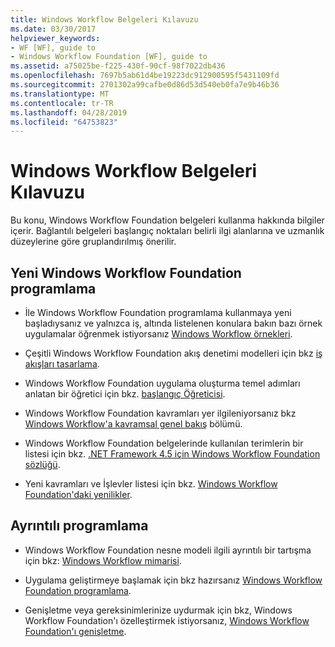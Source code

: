 ```yaml
---
title: Windows Workflow Belgeleri Kılavuzu
ms.date: 03/30/2017
helpviewer_keywords:
- WF [WF], guide to
- Windows Workflow Foundation [WF], guide to
ms.assetid: a75025be-f225-430f-90cf-98f7022db436
ms.openlocfilehash: 7697b5ab61d4be19223dc912900595f5431109fd
ms.sourcegitcommit: 2701302a99cafbe0d86d53d540eb0fa7e9b46b36
ms.translationtype: MT
ms.contentlocale: tr-TR
ms.lasthandoff: 04/28/2019
ms.locfileid: "64753823"
---
```

# <a name="guide-to-the-windows-workflow-documentation"></a>Windows Workflow Belgeleri Kılavuzu
Bu konu, Windows Workflow Foundation belgeleri kullanma hakkında bilgiler içerir. Bağlantılı belgeleri başlangıç noktaları belirli ilgi alanlarına ve uzmanlık düzeylerine göre gruplandırılmış önerilir.  
  
## <a name="new-to-windows-workflow-foundation-programming"></a>Yeni Windows Workflow Foundation programlama  
  
- İle Windows Workflow Foundation programlama kullanmaya yeni başladıysanız ve yalnızca iş, altında listelenen konulara bakın bazı örnek uygulamalar öğrenmek istiyorsanız [Windows Workflow örnekleri](./samples/index.md).  
  
- Çeşitli Windows Workflow Foundation akış denetimi modelleri için bkz [iş akışları tasarlama](designing-workflows.md).  
  
- Windows Workflow Foundation uygulama oluşturma temel adımları anlatan bir öğretici için bkz. [başlangıç Öğreticisi](getting-started-tutorial.md).  
  
- Windows Workflow Foundation kavramları yer ilgileniyorsanız bkz [Windows Workflow'a kavramsal genel bakış](conceptual-overview.md) bölümü.  
  
- Windows Workflow Foundation belgelerinde kullanılan terimlerin bir listesi için bkz. [.NET Framework 4.5 için Windows Workflow Foundation sözlüğü](glossary.md).  
  
- Yeni kavramları ve İşlevler listesi için bkz. [Windows Workflow Foundation'daki yenilikler](whats-new.md).  
  
## <a name="programming-in-depth"></a>Ayrıntılı programlama  
  
- Windows Workflow Foundation nesne modeli ilgili ayrıntılı bir tartışma için bkz: [Windows Workflow mimarisi](architecture.md).  
  
- Uygulama geliştirmeye başlamak için bkz hazırsanız [Windows Workflow Foundation programlama](programming.md).  
  
- Genişletme veya gereksinimlerinize uydurmak için bkz, Windows Workflow Foundation'ı özelleştirmek istiyorsanız, [Windows Workflow Foundation'ı genişletme](extend.md).

